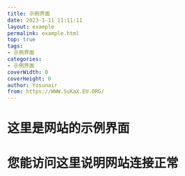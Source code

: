```yaml
---
title: 示例界面
date: 2023-1-11 11:11:11
layout: example
permalink: example.html
top: true
tags:
- 示例界面
categories:
- 示例界面
coverWidth: 0
coverHeight: 0
author: Yosunair
from: https://WWW.SuKaX.EU.ORG/
---
```


#   这里是网站的示例界面      
#   您能访问这里说明网站连接正常      